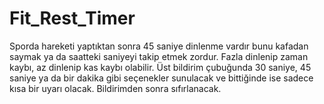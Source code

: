 # Fit_Rest_Timer
Sporda hareketi yaptıktan sonra 45 saniye dinlenme vardır bunu kafadan saymak ya da saatteki saniyeyi takip etmek zordur. Fazla dinlenip zaman kaybı, az dinlenip kas kaybı olabilir. Üst bildirim çubuğunda 30 saniye, 45 saniye ya da bir dakika gibi seçenekler sunulacak ve bittiğinde ise sadece kısa bir uyarı olacak. Bildirimden sonra sıfırlanacak.
